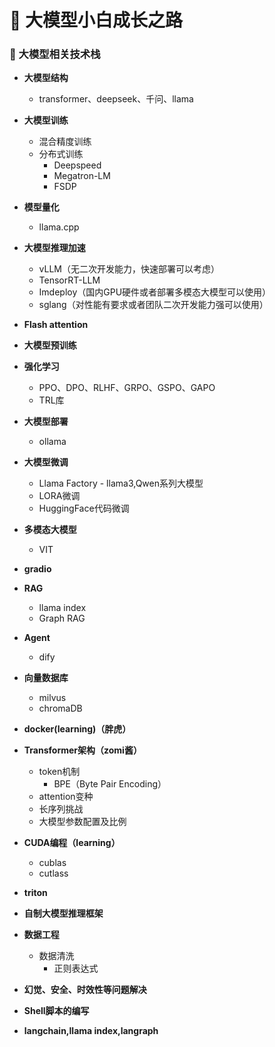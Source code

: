# 🚀 大模型小白成长之路

### 🤖 大模型相关技术栈
- **大模型结构**
  - transformer、deepseek、千问、llama

- **大模型训练**
  - 混合精度训练
  - 分布式训练
    - Deepspeed  
    - Megatron-LM
    - FSDP

- **模型量化**
  - llama.cpp
- **大模型推理加速**
  - vLLM（无二次开发能力，快速部署可以考虑）
  - TensorRT-LLM
  - Imdeploy（国内GPU硬件或者部署多模态大模型可以使用）
  - sglang（对性能有要求或者团队二次开发能力强可以使用）
- **Flash attention**
- **大模型预训练**
- **强化学习**
  - PPO、DPO、RLHF、GRPO、GSPO、GAPO
  - TRL库
- **大模型部署**
  - ollama
- **大模型微调**
  - Llama Factory - llama3,Qwen系列大模型
  - LORA微调
  - HuggingFace代码微调
- **多模态大模型**
  - VIT
- **gradio**
- **RAG**
  - llama index
  - Graph RAG
- **Agent**
  - dify
- **向量数据库**
  - milvus
  - chromaDB
- **docker(learning)（胖虎）**
- **Transformer架构（zomi酱）**
  - token机制
    - BPE（Byte Pair Encoding）
  - attention变种
  - 长序列挑战
  - 大模型参数配置及比例
- **CUDA编程（learning）**
  - cublas
  - cutlass
- **triton**
- **自制大模型推理框架**
- **数据工程**
  - 数据清洗
    - 正则表达式
- **幻觉、安全、时效性等问题解决**
- **Shell脚本的编写**
- **langchain,llama index,langraph**
